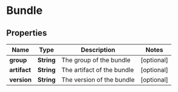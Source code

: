 
# Bundle

## Properties
Name | Type | Description | Notes
------------ | ------------- | ------------- | -------------
**group** | **String** | The group of the bundle |  [optional]
**artifact** | **String** | The artifact of the bundle |  [optional]
**version** | **String** | The version of the bundle |  [optional]



